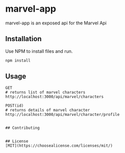# marvel-app

marvel-app is an exposed api for the Marvel Api 

## Installation

Use NPM to install files and run.

```bash
npm install
```

## Usage

```requests
GET
# returns list of marvel characters
http://localhost:3000/api/marvel/characters

POST(id)
# returns details of marvel character
http://localhost:3000/api/marvel/character/profile


## Contributing


## License
[MIT](https://choosealicense.com/licenses/mit/)
